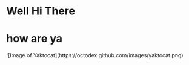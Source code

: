 # Well Hi There 
<h1>how are ya</h1>
![Image of Yaktocat](https://octodex.github.com/images/yaktocat.png)
